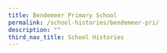 ```yaml
---
title: Bendemeer Primary School
permalink: /school-histories/bendemeer-pri/
description: ""
third_nav_title: School Histories
---
```

